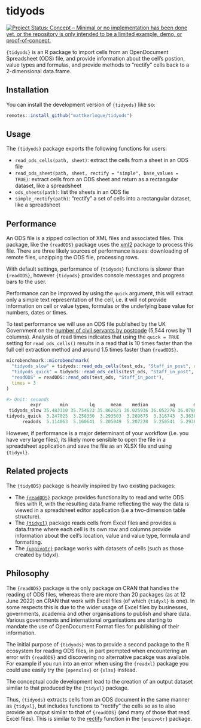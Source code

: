 
<!-- README.md is generated from README.Rmd. Please edit that file -->

# tidyods

<!-- badges: start -->

[![Project Status: Concept – Minimal or no implementation has been done
yet, or the repository is only intended to be a limited example, demo,
or
proof-of-concept.](https://www.repostatus.org/badges/latest/concept.svg)](https://www.repostatus.org/#concept)
<!-- badges: end -->

`{tidyods}` is an R package to import cells from an OpenDocument
Spreadsheet (ODS) file, and provide information about the cell’s
postion, value types and formulas, and provide methods to “rectify”
cells back to a 2-dimensional data.frame.

## Installation

You can install the development version of `{tidyods}` like so:

``` r
remotes::install_github("mattkerlogue/tidyods")
```

## Usage

The `{tidyods}` package exports the following functions for users:

-   `read_ods_cells(path, sheet)`: extract the cells from a sheet in an
    ODS file
-   `read_ods_sheet(path, sheet, rectify = "simple", base_values = TRUE)`:
    extract cells from an ODS sheet and return as a rectangular dataset,
    like a spreadsheet
-   `ods_sheets(path)`: list the sheets in an ODS fie
-   `simple_rectify(path)`: “rectify” a set of cells into a rectangular
    dataset, like a spreadsheet

## Performance

An ODS file is a zipped collection of XML files and associated files.
This package, like the `{readODS}` package uses the
[xml2](https://xml2.r-lib.org) package to process this file. There are
three likely sources of performance issues: downloading of remote files,
unzipping the ODS file, processing rows.

With default settings, performance of `{tidyods}` functions is slower
than `{readODS}`, however `{tidyods}` provides console messages and
progress bars to the user.

Performance can be improved by using the `quick` argument, this will
extract only a simple text representation of the cell, i.e. it will not
provide information on cell or value types, formulas or the underlying
base value for numbers, dates or times.

To test performance we will use an ODS file published by the UK
Government on the [number of civil servants by
postcode](https://www.gov.uk/government/statistics/number-of-civil-servants-by-postcode-department-responsibility-level-and-leaving-cause-2021)
(5,544 rows by 11 columns). Analysis of read times indicates that using
the `quick = TRUE` setting for `read_ods_cells()` results in a read that
is 10 times faster than the full cell extraction method and around 1.5
times faster than `{readODS}`.

``` r
microbenchmark::microbenchmark(
  "tidyods_slow" = tidyods::read_ods_cells(test_ods, "Staff_in_post", quick = FALSE),
  "tidyods_quick" = tidyods::read_ods_cells(test_ods, "Staff_in_post", quick = TRUE),
  "readODS" = readODS::read_ods(test_ods, "Staff_in_post"),
  times = 3
)

#> Unit: seconds
         expr       min        lq      mean    median        uq       max neval
 tidyods_slow 35.483310 35.754623 35.862621 36.025936 36.052276 36.078617     3
tidyods_quick  3.247025  3.258350  3.293503  3.269675  3.316743  3.363811     3
      readods  5.114063  5.160641  5.205049  5.207220  5.250541  5.293863     3
```

However, if performance is a major determinant of your workflow
(i.e. you have very large files), its likely more sensible to open the
file in a spreadsheet application and save the file as an XLSX file and
using `{tidyxl}`.

## Related projects

The `{tidyODS}` package is heavily inspired by two existing packages:

-   The [`{readODS}`](https://github.com/chainsawriot/readODS) package
    provides functionality to read and write ODS files with R, with the
    resulting data.frame reflecting the way the data is viewed in a
    spreadsheet editor application (i.e a two-dimension table
    structure).
-   The [`{tidyxl}`](https://nacnudus.github.io/tidyxl/) package reads
    cells from Excel files and provides a data.frame where each cell is
    its own row and columns provide information about the cell’s
    location, value and value type, formula and formatting.
-   The [`{unpivotr}`](https://nacnudus.github.io/unpivotr/) package
    works with datasets of cells (such as those created by tidyxl).

## Philosophy

The `{readODS}` package is the only package on CRAN that handles the
reading of ODS files, whereas there are more than 20 packages (as at 12
June 2022) on CRAN that work with Excel files (of which `{tidyxl}` is
one). In some respects this is due to the wider usage of Excel files by
businesses, governments, academia and other organisations to publish and
share data. Various governments and international organisations are
starting to mandate the use of OpenDocument Format files for publishing
of their information.

The initial purpose of `{tidyods}` was to provide a second package to
the R ecosystem for reading ODS files, in part prompted when
encountering an error with `{readODS}` and discovering no alternative
pacakge was available. For example if you run into an error when using
the `{readxl}` package you could use easily try the `{openxlsx}` or
`{xlsx}` instead.

The conceptual code development lead to the creation of an output
dataset similar to that produced by the `{tidyxl}` package.

Thus, `{tidyods}` extracts cells from an ODS document in the same manner
as `{tidyxl}`, but includes functions to “rectify” the cells so as to
also provide an output similar to that of `{readODS}` (and many of those
that read Excel files). This is similar to the
[rectify](https://nacnudus.github.io/unpivotr/reference/rectify.html)
function in the `{unpivotr}` package.
